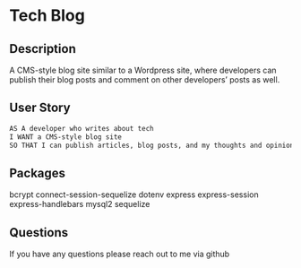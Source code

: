 # Tech Blog

## Description

A CMS-style blog site similar to a Wordpress site, where developers can publish their blog posts and comment on other developers’ posts as well.

## User Story

```md
AS A developer who writes about tech
I WANT a CMS-style blog site
SO THAT I can publish articles, blog posts, and my thoughts and opinions
```
## Packages

bcrypt
connect-session-sequelize
dotenv
express
express-session
express-handlebars
mysql2
sequelize

## Questions

If you have any questions please reach out to me via github
